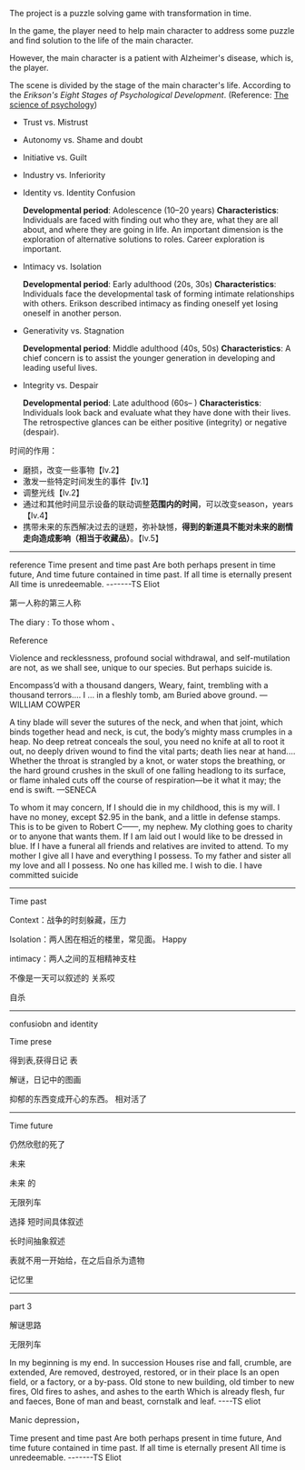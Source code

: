 





The project is a puzzle solving game with transformation in time.

In the game, the player need to help main character to address some puzzle and find solution to the life of the main character.

However, the main character is a patient with Alzheimer's disease, which is, the player.  

The scene is divided by the stage of the main character's life. According to the *Erikson's Eight Stages of Psychological Development*. (Reference: [The science of psychology](https://timsappsychology.files.wordpress.com/2020/09/by-laura-a.-king-professor-the-science-of-psycho-3367724-z-lib.org_.pdf))

* Trust vs. Mistrust

* Autonomy vs. Shame and doubt

* Initiative vs. Guilt

* Industry vs. Inferiority

* Identity vs. Identity Confusion

  **Developmental period**: Adolescence (10–20 years) **Characteristics**: Individuals are faced with finding out who they are, what they are all about, and where they are going in life. An important dimension is the exploration of alternative solutions to roles. Career exploration is important.

* Intimacy vs. Isolation

  **Developmental period**: Early adulthood (20s, 30s) **Characteristics**: Individuals face the developmental task of forming intimate relationships with others. Erikson described intimacy as finding oneself yet losing oneself in another person. 

* Generativity vs. Stagnation

  **Developmental period**: Middle adulthood (40s, 50s) **Characteristics**: A chief concern is to assist the younger generation in developing and leading useful lives.

* Integrity vs. Despair

  **Developmental period**: Late adulthood (60s– ) **Characteristics**: Individuals look back and evaluate what they have done with their lives. The retrospective glances can be either positive (integrity) or negative (despair).

时间的作用：

* 磨损，改变一些事物【lv.2】
* 激发一些特定时间发生的事件【lv.1】
* 调整光线【lv.2】
* 通过和其他时间显示设备的联动调整**范围内的时间**，可以改变season，years【lv.4】
* 携带未来的东西解决过去的谜题，弥补缺憾，**得到的新道具不能对未来的剧情走向造成影响（相当于收藏品）**。【lv.5】

----------

reference Time present and time past Are both perhaps present in time future, And time future contained in time past. If all time is eternally present All time is unredeemable.    -------TS Eliot





第一人称的第三人称



The diary :   To those whom 、







Reference









Violence and recklessness, profound social withdrawal, and self-mutilation are not, as we shall see, unique to our species. But perhaps suicide is.

Encompass’d with a thousand dangers, Weary, faint, trembling with a thousand terrors.… I … in a fleshly tomb, am Buried above ground. —WILLIAM COWPER



A tiny blade will sever the sutures of the neck, and when that joint, which binds together head and neck, is cut, the body’s mighty mass crumples in a heap. No deep retreat conceals the soul, you need no knife at all to root it out, no deeply driven wound to find the vital parts; death lies near at hand.… Whether the throat is strangled by a knot, or water stops the breathing, or the hard ground crushes in the skull of one falling headlong to its surface, or flame inhaled cuts off the course of respiration—be it what it may; the end is swift. —SENECA



To whom it may concern, If I should die in my childhood, this is my will. I have no money, except $2.95 in the bank, and a little in defense stamps. This is to be given to Robert C——, my nephew. My clothing goes to charity or to anyone that wants them. If I am laid out I would like to be dressed in blue. If I have a funeral all friends and relatives are invited to attend. To my mother I give all I have and everything I possess. To my father and sister all my love and all I possess. No one has killed me. I wish to die. I have committed suicide



-----------

Time past





Context：战争的时刻躲藏，压力  



Isolation：两人困在相近的楼里，常见面。      Happy

intimacy：两人之间的互相精神支柱



不像是一天可以叙述的 关系哎



自杀

--------------------------------

 confusiobn and identity



Time prese

得到表,获得日记 表



解谜，日记中的图画



抑郁的东西变成开心的东西。 相对活了

---------------------





Time future



仍然欣慰的死了



未来





未来  的   



无限列车









选择   短时间具体叙述



 长时间抽象叙述      



表就不用一开始给，在之后自杀为遗物



记忆里













-----------------

part 3

解谜思路













无限列车 



In my beginning is my end. In succession Houses rise and fall, crumble, are extended, Are removed, destroyed, restored, or in their place Is an open field, or a factory, or a by-pass. Old stone to new building, old timber to new fires, Old fires to ashes, and ashes to the earth Which is already flesh, fur and faeces, Bone of man and beast, cornstalk and leaf. ----TS eliot







Manic depression，



Time present and time past Are both perhaps present in time future, And time future contained in time past. If all time is eternally present All time is unredeemable.    -------TS Eliot